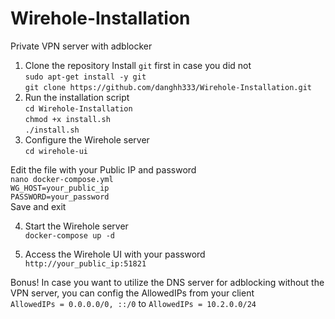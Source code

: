 # Wirehole-Installation
Private VPN server with adblocker<br />

1. Clone the repository
Install `git` first in case you did not<br />
`sudo apt-get install -y git`<br />
`git clone https://github.com/danghh333/Wirehole-Installation.git`<br />
2. Run the installation script<br />
    `cd Wirehole-Installation`<br />
    `chmod +x install.sh`<br />
    `./install.sh`<br />
3. Configure the Wirehole server<br />
`cd wirehole-ui`<br />
   
Edit the file with your Public IP and password<br />
`nano docker-compose.yml`<br />
`WG_HOST=your_public_ip`<br />
`PASSWORD=your_password`<br />
Save and exit

4. Start the Wirehole server<br />
`docker-compose up -d`<br />

5. Access the Wirehole UI with your password<br />
`http://your_public_ip:51821`<br />

Bonus!
In case you want to utilize the DNS server for adblocking without the VPN server, you can config the AllowedIPs from your client<br />
`AllowedIPs = 0.0.0.0/0, ::/0` to `AllowedIPs = 10.2.0.0/24`<br />



